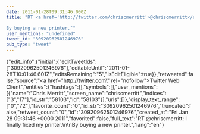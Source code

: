 ```yaml
---
date: 2011-01-28T09:31:46.000Z
title: "RT <a href='http://twitter.com/chriscmerritt'>@chriscmerritt</a>: I finally fixed my printer.

By buying a new printer.″"
user_mentions: "undefined"
tweet_id: "30920962501246976"
pub_type: "tweet"
---
```

{"edit_info":{"initial":{"editTweetIds":["30920962501246976"],"editableUntil":"2011-01-28T10:01:46.601Z","editsRemaining":"5","isEditEligible":true}},"retweeted":false,"source":"<a href=\"http://twitter.com\" rel=\"nofollow\">Twitter Web Client</a>","entities":{"hashtags":[],"symbols":[],"user_mentions":[{"name":"Chris Merritt","screen_name":"chriscmerritt","indices":["3","17"],"id_str":"58103","id":"58103"}],"urls":[]},"display_text_range":["0","72"],"favorite_count":"0","id_str":"30920962501246976","truncated":false,"retweet_count":"0","id":"30920962501246976","created_at":"Fri Jan 28 09:31:46 +0000 2011","favorited":false,"full_text":"RT @chriscmerritt: I finally fixed my printer.\n\nBy buying a new printer.","lang":"en"}
